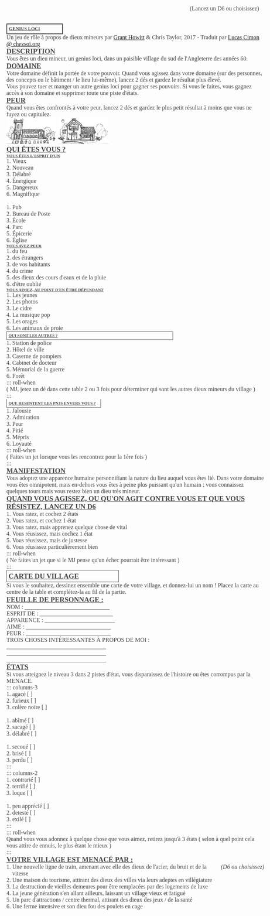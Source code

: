 ## Genius Loci
Un jeu de rôle à propos de dieux mineurs par [Grant Howitt](https://rowanrookanddecard.com/product/genius-loci/) & Chris Taylor, 2017 -
Traduit par [Lucas Cimon @ chezsoi.org](https://chezsoi.org/lucas/blog/tag/jdr.html)

## Description
Vous êtes un dieu mineur, un genius loci, dans un paisible village du sud de l'Angleterre des années 60.

## Domaine
Votre domaine définit la portée de votre pouvoir.
Quand vous agissez dans votre domaine (sur des personnes, des concepts ou le bâtiment / le lieu lui-même),
lancez 2 dés et gardez le résultat plus élevé.

Vous pouvez tuer et manger un autre genius loci pour gagner ses pouvoirs.
Si vous le faites, vous gagnez accès à son domaine et supprimer toute une piste d'états.

## Peur
Quand vous êtes confrontés à votre peur, lancez 2 dés et gardez le plus petit résultat
à moins que vous ne fuyez ou capitulez.

![](img/church.png)
![](img/pub.png)

## Qui êtes vous ?
<span id="roll-or-pick">(Lancez un D6 ou choisissez)</span>

### Vous êtes l'esprit d'un
1. Vieux
2. Nouveau
3. Délabré
4. Énergique
5. Dangereux
6. Magnifique

<br>

1. Pub
2. Bureau de Poste
3. École
4. Parc
5. Épicerie
6. Église

### Vous avez peur
1. du feu
2. des étrangers
3. de vos habitants
4. du crime
5. des dieux des cours d'eaux et de la pluie
6. d'être oublié

### Vous aimez, au point d'en être dépendant
1. Les jeunes
2. Les photos
3. Le cidre
4. La musique pop
5. Les orages
6. Les animaux de proie

### Qui sont les autres ?
1. Station de police
2. Hôtel de ville
3. Caserne de pompiers
4. Cabinet de docteur
5. Mémorial de la guerre
6. Forêt

::: roll-when

( MJ, jetez un dé dans cette table 2 ou 3 fois
pour déterminer qui sont les autres dieux mineurs du village )

:::

### Que resentent les PNJs envers vous ?
1. Jalousie
2. Admiration
3. Peur
4. Pitié
5. Mépris
6. Loyauté

::: roll-when

( Faites un jet lorsque vous les rencontrez pour la 1ère fois )

:::

## Manifestation
Vous adoptez une apparence humaine personnifiant la nature du lieu auquel vous êtes lié.
Dans votre domaine vous êtes omnipotent, mais en-dehors vous êtes à peine plus puissant qu'un humain ;
vous connaissez quelques tours mais vous restez bien un dieu très mineur.

## Quand vous agissez, ou qu'on agit contre vous et que vous résistez, lancez un D6
1. Vous ratez, et cochez 2 états
2. Vous ratez, et cochez 1 état
3. Vous ratez, mais apprenez quelque chose de vital
4. Vous réusissez, mais cochez 1 état
5. Vous réusissez, mais de justesse
6. Vous réusissez particulièrement bien

::: roll-when

( Ne faites un jet que si le MJ pense qu'un échec pourrait être intéressant )

:::

## Carte du village
Si vous le souhaitez, dessinez ensemble une carte de votre village,
et donnez-lui un nom ! Placez la carte au centre de la table
et complétez-la au fil de la partie.

## Feuille de personnage :

NOM : _____________________________

ESPRIT DE : _________________________

APPARENCE : ________________________

AIME : _____________________________

PEUR : _____________________________

TROIS CHOSES INTÉRESSANTES À PROPOS DE MOI :

\__________________________________

\__________________________________

\__________________________________

## États
Si vous atteignez le niveau 3 dans 2 pistes d'état,
vous disparaissez de l'histoire ou êtes corrompus par la MENACE.

::: columns-3

1. agacé [ ]
2. furieux [ ]
3. colère noire [ ]

<br>

1. abîmé [ ]
2. sacagé [ ]
3. délabré [ ]

<br>

1. secoué [ ]
2. brisé [ ]
3. perdu [ ]

:::

::: columns-2

1. contrarié [ ]
2. terrifié [ ]
3. loque [ ]

<br>

1. peu apprécié [ ]
2. detesté [ ]
3. exilé [ ]

:::

::: roll-when

Quand vous vous adonnez à quelque chose que vous aimez,
retirez jusqu'à 3 états ( selon à quel point cela vous attire de ennuis,
le plus étant le mieux )

:::

## Votre village est menacé par :
<span style="float: right"><em>(D6 ou choisissez)</em></span>
1. Une nouvelle ligne de train, amenant avec elle des dieux de l'acier,
du bruit et de la vitesse
2. Une maison du tourisme, attirant des dieux des villes via leurs adeptes en villégiature
3. La destruction de vieilles demeures pour être remplacées par des logements de luxe
4. La jeune génération s'en allant ailleurs, laissant un village vieux et fatigué
5. Un parc d'attractions / centre thermal, attirant des dieux des jeux / de la santé
6. Une ferme intensive et son dieu fou des poulets en cage


<style>
@font-face {
  font-family: GunnyRewritten;
  src: url('fonts/gnyrwn971.ttf') format('truetype');
}

body {
  position: relative;
  font-family: GunnyRewritten;
  font-size: 1rem;
  color: #444;
  /* Should make font rendering prettier: */
  text-rendering: optimizeLegibility !important;
  max-width: 44rem;
  margin: 2rem auto;
}
p { margin: 0; }
ol { margin: 0; padding-left: 1rem; }
h2, h3 {
  margin: 0;
  text-transform: uppercase;
  text-decoration: underline;
}
h2 { font-size: 1.2rem; }
h3 { font-size: .7rem; }
section { position: absolute; }
#genius-loci {
  top: 0;
  left: 0;
  width: 20%;
  text-transform: uppercase;
  padding: .3rem;
  border: solid #444 2px;
  font-size: .8rem;
}
#genius-loci > h2 { font-size: 1.7rem; }
#description {
  top: 0;
  left: 23%;
  width: 25%;
  font-size: 1.2rem;
}
#description > h2 { display: none; }
#domaine {
  top: 9rem;
  left: 0;
  width: 48%;
}
#peur {
  top: 20rem;
  left: 0;
  width: 49%;
}
#peur > p:last-of-type {
  display: flex;
  justify-content: space-between;
}
img { max-height: 4.5rem; }
#qui-tes-vous- {
  top: 0;
  left: 50%;
  width: 50%;
}
#qui-tes-vous- > h2 { text-decoration: none; }
#qui-tes-vous- > ol { font-size: .85rem; }
#roll-or-pick {
  position: absolute;
  top: 0;
  right: 0;
  padding-right: 4rem;
}
#vous-tes-l-esprit-d-un {
  top: 2rem;
  width: 60%;
  columns: 2;
  column-gap: 0;
}
#vous-avez-peur {
  right: 0;
  width: 40%;
}
#vous-aimez-au-point-d-en-tre-d-pendant {
  top: 12rem;
  width: 30%;
}
#qui-sont-les-autres- {
  top: 12rem;
  right: 0;
  width: 63%;
  padding: .3rem;
  border: solid #444 1px;
}
.roll-when {
  position: absolute;
  top: 0;
  right: 0;
  width: 50%;
  font-size: .7rem;
}
#qui-sont-les-autres- > .roll-when { top: .3rem; }
#que-resentent-les-pnjs-envers-vous- {
  top: 21.28rem;
  right: 0;
  width: 35%;
  padding: .3rem;
  border: solid #444 1px;
  background: white;
  border-top: none;
}
#que-resentent-les-pnjs-envers-vous- > .roll-when { top: 5rem; }
#manifestation {
  top: 23.2rem;
  left: 50%;
  width: 30%;
}
#quand-vous-agissez-ou-qu-on-agit-contre-vous-et-que-vous-r-sistez-lancez-un-d6 {
  top: 30rem;
  width: 50%;
}
#quand-vous-agissez-ou-qu-on-agit-contre-vous-et-que-vous-r-sistez-lancez-un-d6 > .roll-when { top: 7.5rem; width: 33%; }
#feuille-de-personnage- {
  top: 34.3rem;
  right: 0;
  width: 45%;
  line-height: 1.2;
}
#carte-du-village {
  top: 42rem;
  left: 5%;
  width: 42%;
  padding: .3rem;
  border: solid #444 1px;
}
#feuille-de-personnage- > h2 { text-decoration: none; padding-left: 2rem; }
#tats {
  top: 49rem;
  left: 0;
  width: 60%;
}
.columns-2, .columns-3 { position: absolute; }
.columns-3 { columns: 3; width: 80%; top: 4.5rem; }
.columns-2 { columns: 2; width: 55%; top: 9rem; }
input[type="checkbox"] {
  position: absolute; /* take it out of document flow */
  opacity: 0;         /* hide it */
}
input[type="checkbox"] + label:before {
  content: '';
  display: inline-block;
  width: .8rem;
  height: .8rem;
  border: solid 1px #444;
  float: right;
}
#tats > .roll-when { top: 9rem; width: 40%; }
#votre-village-est-menac-par- {
  top: 47rem;
  right: 0;
  width: 39%;
}
#votre-village-est-menac-par- > ol { font-size: .85rem; }
</style>
